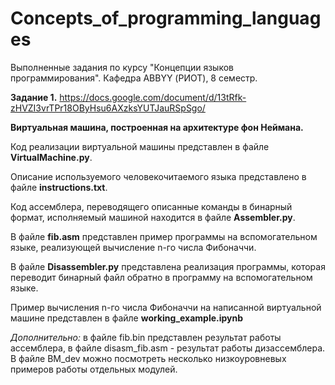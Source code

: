# Concepts_of_programming_languages
Выполненные задания по курсу "Концепции языков программирования". Кафедра ABBYY (РИОТ), 8 семестр.

**Задание 1.** https://docs.google.com/document/d/13tRfk-zHVZI3vrTPr18OByHsu6AXzksYUTJauRSpSgo/

**Виртуальная машина, построенная на архитектуре фон Неймана.**

Код реализации виртуальной машины представлен в файле **VirtualMachine.py**.

Описание используемого человекочитаемого языка представлено в файле **instructions.txt**.

Код ассемблера, переводящего описанные команды в бинарный формат, исполняемый машиной находится в файле **Assembler.py**.

В файле **fib.asm** представлен пример программы на вспомогательном языке, реализующей вычисление n-го числа Фибоначчи.

В файле **Disassembler.py** представлена реализация программы, которая переводит бинарный файл обратно в программу на вспомогательном языке.

Пример вычисления n-го числа Фибоначчи на написанной виртуальной машине представлен в файле **working_example.ipynb**


*Дополнительно:* в файле fib.bin представлен результат работы ассемблера, в файле disasm_fib.asm - результат работы дизассемблера. В файле ВМ_dev можно посмотреть несколько низкоуровневых примеров работы отдельных модулей.
